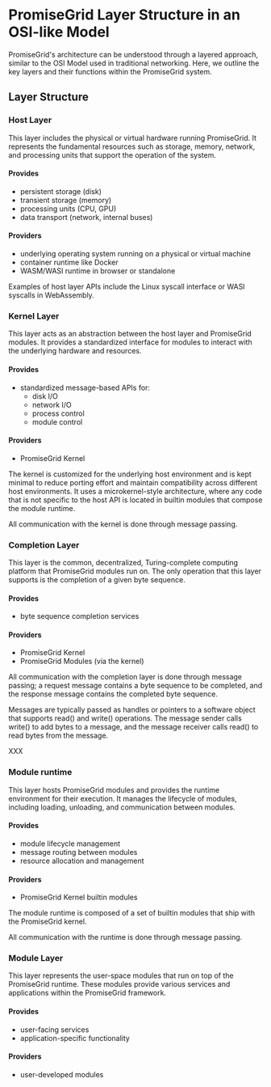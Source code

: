 # PromiseGrid Layer Structure in an OSI-like Model

PromiseGrid's architecture can be understood through a layered
approach, similar to the OSI Model used in traditional networking.
Here, we outline the key layers and their functions within the
PromiseGrid system.

## Layer Structure

### Host Layer

This layer includes the physical or virtual hardware running
PromiseGrid. It represents the fundamental resources such as storage,
memory, network, and processing units that support the operation of
the system.

#### Provides 
  - persistent storage (disk)
  - transient storage (memory)
  - processing units (CPU, GPU)
  - data transport (network, internal buses)

#### Providers
  - underlying operating system running on a physical or virtual machine
  - container runtime like Docker
  - WASM/WASI runtime in browser or standalone

Examples of host layer APIs include the Linux syscall interface or
WASI syscalls in WebAssembly.


### Kernel Layer

This layer acts as an abstraction between the host layer and
PromiseGrid modules. It provides a standardized interface for modules
to interact with the underlying hardware and resources.

#### Provides
  - standardized message-based APIs for:
    - disk I/O
    - network I/O
    - process control 
    - module control 

#### Providers
  - PromiseGrid Kernel 

The kernel is customized for the underlying host environment and is
kept minimal to reduce porting effort and maintain compatibility
across different host environments.  It uses a microkernel-style
architecture, where any code that is not specific to the host API is
located in builtin modules that compose the module runtime.

All communication with the kernel is done through message passing.


### Completion Layer

This layer is the common, decentralized, Turing-complete computing
platform that PromiseGrid modules run on.  The only operation that 
this layer supports is the completion of a given byte sequence.  

#### Provides
  - byte sequence completion services

#### Providers
  - PromiseGrid Kernel
  - PromiseGrid Modules (via the kernel)

All communication with the completion layer is done through message
passing; a request message contains a byte sequence to be completed,
and the response message contains the completed byte sequence.

Messages are typically passed as handles or pointers to a software
object that supports read() and write() operations.  The message
sender calls write() to add bytes to a message, and the message
receiver calls read() to read bytes from the message.

XXX


### Module runtime

This layer hosts PromiseGrid modules and provides the runtime
environment for their execution. It manages the lifecycle of modules,
including loading, unloading, and communication between modules.

#### Provides
  - module lifecycle management
  - message routing between modules
  - resource allocation and management

#### Providers
  - PromiseGrid Kernel builtin modules

The module runtime is composed of a set of builtin modules that
ship with the PromiseGrid kernel.  

All communication with the runtime is done through message passing.

  
### Module Layer

This layer represents the user-space modules that run on top of the PromiseGrid runtime. These modules provide various services and applications within the PromiseGrid framework.

#### Provides
  - user-facing services
  - application-specific functionality

#### Providers
  - user-developed modules

